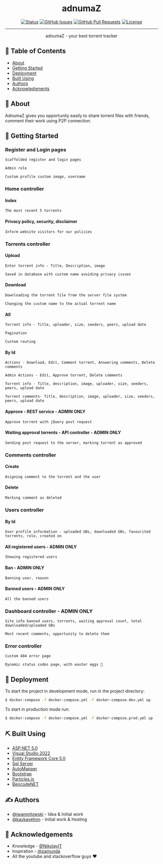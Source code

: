
<h1 align="center">adnumaZ</h1>

<div align="center">

  [![Status](https://img.shields.io/badge/status-active-success.svg)]() 
  [![GitHub Issues](https://img.shields.io/github/issues/iwanmitowski/adnumaZ.svg)](https://github.com/iwanmitowski/adnumaZ/issues)
  [![GitHub Pull Requests](https://img.shields.io/github/issues-pr/iwanmitowski/adnumaZ.svg)](https://github.com/iwanmitowski/adnumaZ/pulls)
  [![License](https://img.shields.io/badge/license-MIT-blue.svg)](/LICENSE)

</div>

---

<p align="center"> adnumaZ - your best torrent tracker
    <br> 
</p>

## 📝 Table of Contents
- [About](#about)
- [Getting Started](#getting_started)
- [Deployment](#deployment)
- [Built Using](#built_using)
- [Authors](#authors)
- [Acknowledgments](#acknowledgement)

## 🧐 About <a name = "about"></a>
AdnumaZ gives you opportunity easily to share torrent files with friends, comment their work using P2P connection.

## 🏁 Getting Started <a name = "getting_started"></a>

### Register and Login pages

```
Scaffolded register and login pages
```
```
Admin role 
```
```
Custom profile custom image, username
```
### Home controller

#### Index
```
The most recent 5 torrents
```

#### Privacy policy, security, disclaimer 
```
Inform website visitors for our policies
```

### Torrents controller

#### Upload
```
Enter torrent info - Title, Description, image
```
```
Saved in database with custom name avoiding privacy issues
```

#### Download
```
Downloading the torrent file from the server file system
```
```
Changing the custom name to the actual torrent name
```

#### All
```
Torrent info - Title, uploader, size, seeders, peers, upload date
```
```
Pagination
```
```
Custom routing
```
#### By Id
```
Actions - Download, Edit, Comment torrent, Answering comments, Delete comments
```
```
Admin Actions - Edit, Approve torrent, Delete comments
```
```
Torrent info - Title, description, image, uploader, size, seeders, peers, upload date
```
```
Torrent comments- Title, description, image, uploader, size, seeders, peers, upload date
```

#### Approve - REST service - ADMIN ONLY
```
Approve torrent with jQuery post request
```

#### Waiting approval torrents - API controller - ADMIN ONLY
```
Sending post request to the server, marking torrent as approved
```
### Comments controller

#### Create
```
Asigning comment to the torrent and the user
```
#### Delete
```
Marking comment as deleted
```
### Users controller

#### By Id
```
User profile information - uploaded GBs, downloaded GBs, favourited torrents, role, created on
```
#### All registered users - ADMIN ONLY
```
Showing registered users
```

#### Ban - ADMIN ONLY
```
Banning user, reason
```
#### Banned users - ADMIN ONLY
```
All the banned users
```
### Dashboard controller - ADMIN ONLY
```
Site info banned users, torrents, waiting approval count, total downloaded/uploaded GBs
```
```
Most recent comments, opportunity to delete them
```
### Error controller 
```
Custom 404 error page
```
```
Dynamic status codes page, with easter eggs 🥚
```

## 🚀 Deployment <a name = "deployment"></a>
To start the project in development mode, run in the project directory:

```bash
$ docker-compose -f docker-compose.yml -f docker-compose.dev.yml up
```

To start in production mode run:

```bash
$ docker-compose -f docker-compose.yml -f docker-compose.prod.yml up
```

## ⛏️ Built Using <a name = "built_using"></a>
* [ASP.NET 5.0](https://github.com/dotnet/aspnetcore)
* [Visual Studio 2022](https://github.com/github/VisualStudio)
* [Entity Framework Core 5.0](https://github.com/dotnet/efcore)
* [Sql Server](https://www.microsoft.com/en-us/sql-server/sql-server-downloads)
* [AutoMapper](https://github.com/AutoMapper/AutoMapper)
* [Bootstrap](https://github.com/twbs/bootstrap)
* [Particles.js](https://github.com/VincentGarreau/particles.js/)
* [BencodeNET](https://github.com/Krusen/BencodeNET)

## ✍️ Authors <a name = "authors"></a>
- [@iwanmitowski](https://github.com/iwanmitowski) - Idea & Initial work
- [@kaykayehnn](https://github.com/kaykayehnn) - Initial work & Hosting

## 🎉 Acknowledgements <a name = "acknowledgement"></a>
- Knowledge - [@NikolayIT](https://github.com/NikolayIT)
- Inspiration - [@zamunda](http://zelka.org/browse.php)
- All the youtube and stackoverflow guys ❤️
